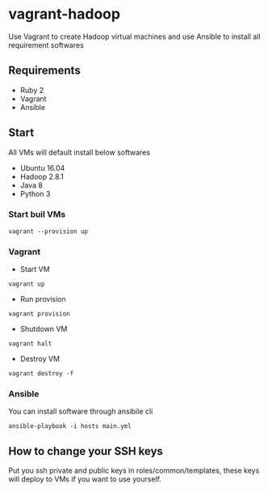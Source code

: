 # vagrant-hadoop

Use Vagrant to create Hadoop virtual machines and use Ansible to install all requirement softwares

## Requirements

* Ruby 2
* Vagrant
* Ansible

## Start

All VMs will default install below softwares

* Ubuntu 16.04
* Hadoop 2.8.1
* Java 8
* Python 3

### Start buil VMs
```
vagrant --provision up
```
### Vagrant

* Start VM

```
vagrant up
```

* Run provision
```
vagrant provision
```

* Shutdown VM
```
vagrant halt
```

* Destroy VM
```
vagrant destroy -f
```

### Ansible

You can install software through ansibile cli

```
ansible-playbook -i hosts main.yml
```

## How to change your SSH keys

Put you ssh private and public keys in roles/common/templates, these keys will deploy to VMs if you want to use yourself.
